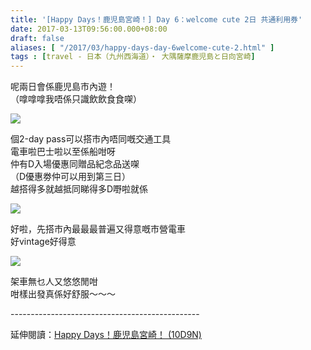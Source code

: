 ```yaml
---
title: '[Happy Days！鹿児島宮崎！] Day 6：welcome cute 2日 共通利用券'
date: 2017-03-13T09:56:00.000+08:00
draft: false
aliases: [ "/2017/03/happy-days-day-6welcome-cute-2.html" ]
tags : [travel - 日本（九州西海道）・ 大隅薩摩鹿児島と日向宮崎]
---
```


呢兩日會係鹿児島市內遊！  
（嗱嗱嗱我唔係只識飲飲食食㗎）  

![](/images/kojkmi6b.jpg)

個2-day pass可以搭市內唔同嘅交通工具  
電車啦巴士啦以至係船咁呀  
仲有D入場優惠同贈品紀念品送㗎  
（D優惠劵仲可以用到第三日）  
越搭得多就越抵同睇得多D嘢啦就係  

![](/images/kojkmi6b1.jpg)

好啦，先搭市內最最最普遍又得意嘅市營電車  
好vintage好得意  

![](/images/kojkmi6b2.jpg)

架車無乜人又悠悠閒咁  
咁樣出發真係好舒服～～～  
  
\-----------------------------------------------  
  
延伸閱讀：[Happy Days！鹿児島宮崎！ (10D9N)](https://hidie.net/kojkmi10d9n/)
